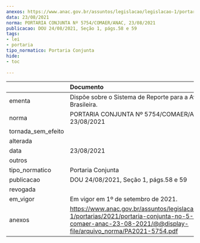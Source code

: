 ```yaml
---
anexos: https://www.anac.gov.br/assuntos/legislacao/legislacao-1/portarias/2021/portaria-conjunta-no-5-754-comaer-anac-23-08-2021/@@display-file/arquivo_norma/PA2021-5754.pdf
data: 23/08/2021
norma: PORTARIA CONJUNTA Nº 5754/COMAER/ANAC, 23/08/2021
publicacao: DOU 24/08/2021, Seção 1, págs.58 e 59
tags:
- lei
- portaria
tipo_normatico: Portaria Conjunta
hide: 
- toc 
 
---
```


|                    | Documento                                                                                                                                                              |
|:-------------------|:-----------------------------------------------------------------------------------------------------------------------------------------------------------------------|
| ementa             | Dispõe sobre o Sistema de Reporte para a Aviação Civil Brasileira.                                                                                                     |
| norma              | PORTARIA CONJUNTA Nº 5754/COMAER/ANAC, 23/08/2021                                                                                                                      |
| tornada_sem_efeito |                                                                                                                                                                        |
| alterada           |                                                                                                                                                                        |
| data               | 23/08/2021                                                                                                                                                             |
| outros             |                                                                                                                                                                        |
| tipo_normatico     | Portaria Conjunta                                                                                                                                                      |
| publicacao         | DOU 24/08/2021, Seção 1, págs.58 e 59                                                                                                                                  |
| revogada           |                                                                                                                                                                        |
| em_vigor           | Em vigor em 1º de setembro de 2021.                                                                                                                                    |
| anexos             | https://www.anac.gov.br/assuntos/legislacao/legislacao-1/portarias/2021/portaria-conjunta-no-5-754-comaer-anac-23-08-2021/@@display-file/arquivo_norma/PA2021-5754.pdf |